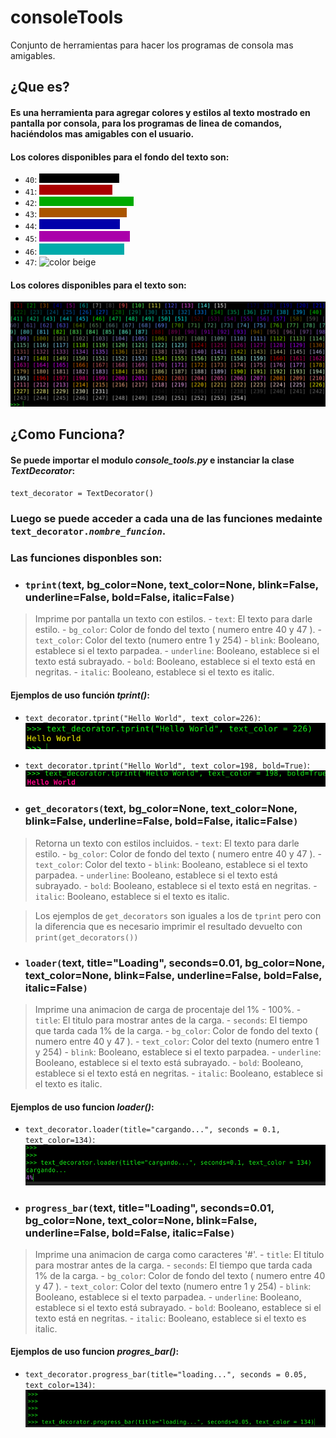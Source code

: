 # consoleTools
Conjunto de herramientas para hacer los programas de consola mas amigables.

## **¿Que es?**

#### Es una herramienta para agregar colores y estilos al texto mostrado en pantalla por consola, para los programas de linea de comandos, haciéndolos mas amigables con el usuario.

#### Los colores disponibles para el fondo del texto son: 
- `40`: ![colorNegro!](negro.png)
- `41`: ![color Rojo!](rojo.png)
- `42`: ![color verde!](verde.png)
- `43`: ![color narnja!](naranja.png)
- `44`: ![color azul!](azul.png)
- `45`: ![color rosado](morado.png)
- `46`: ![color celeste](celeste.png)
- `47`: ![color beige](beige.png)

#### Los colores disponibles para el texto son:
![colores](colores.png)

## **¿Como Funciona?**

#### Se puede importar el modulo *console_tools.py* e instanciar la clase *TextDecorator*:
`text_decorator = TextDecorator()`
### Luego se puede acceder a cada una de las funciones medainte `text_decorator.`*`nombre_funcion`*.

### Las funciones disponbles son:

- ### `tprint(`text, bg\_color=None, text\_color=None, blink=False, underline=False, bold=False, italic=False`)`
> Imprime por pantalla un texto con estilos.
    - `text`: El texto para darle estilo.
    - `bg_color`: Color de fondo del texto ( numero entre 40 y 47 ).
    - `text_color`: Color del texto (numero entre 1 y 254)
    - `blink`: Booleano, establece si el texto parpadea.
    - `underline`: Booleano, establece si el texto está subrayado.
    - `bold`: Booleano, establece si el texto está en negritas.
    - `italic`: Booleano, establece si el texto es italic.
#### Ejemplos de uso función *tprint()*:
- `text_decorator.tprint("Hello World", text_color=226)`: ![tprint yellow text!](readme/tprint_text_yellow.png)
- `text_decorator.tprint("Hello World", text_color=198, bold=True)`: ![tprint red and bold text!](readme/tprint_text_red_bold.png)



- ### `get_decorators(`text, bg\_color=None, text\_color=None, blink=False, underline=False, bold=False, italic=False`)`
> Retorna un texto con estilos incluidos. 
    - `text`: El texto para darle estilo.
    - `bg_color`: Color de fondo del texto ( numero entre 40 y 47 ).
    - `text_color`: Color del texto
    - `blink`: Booleano, establece si el texto parpadea.
    - `underline`: Booleano, establece si el texto está subrayado.
    - `bold`: Booleano, establece si el texto está en negritas.
    - `italic`: Booleano, establece si el texto es italic.

> Los ejemplos de `get_decorators` son iguales a los de `tprint` pero con la diferencia que es necesario imprimir el resultado devuelto con `print(get_decorators())`


- ### `loader(`text, title="Loading", seconds=0.01, bg\_color=None, text\_color=None, blink=False, underline=False, bold=False, italic=False`)`
> Imprime una animacion de carga de procentaje del 1% - 100%. 
    - `title`: El titulo para mostrar antes de la carga.
    - `seconds`: El tiempo que tarda cada 1% de la carga.
    - `bg_color`: Color de fondo del texto ( numero entre 40 y 47 ).
    - `text_color`: Color del texto (numero entre 1 y 254)
    - `blink`: Booleano, establece si el texto parpadea.
    - `underline`: Booleano, establece si el texto está subrayado.
    - `bold`: Booleano, establece si el texto está en negritas.
    - `italic`: Booleano, establece si el texto es italic.
#### Ejemplos de uso funcion *loader()*:
- `text_decorator.loader(title="cargando...", seconds = 0.1, text_color=134)`: ![loader purple text!](readme/loader.gif)


- ### `progress_bar(`text, title="Loading", seconds=0.01, bg\_color=None, text\_color=None, blink=False, underline=False, bold=False, italic=False`)`
> Imprime una animacion de carga como caracteres '#'. 
    - `title`: El titulo para mostrar antes de la carga.
    - `seconds`: El tiempo que tarda cada 1% de la carga.
    - `bg_color`: Color de fondo del texto ( numero entre 40 y 47 ).
    - `text_color`: Color del texto (numero entre 1 y 254)
    - `blink`: Booleano, establece si el texto parpadea.
    - `underline`: Booleano, establece si el texto está subrayado.
    - `bold`: Booleano, establece si el texto está en negritas.
    - `italic`: Booleano, establece si el texto es italic.
#### Ejemplos de uso funcion *progres_bar()*:
- `text_decorator.progress_bar(title="loading...", seconds = 0.05, text_color=134)`: ![progress\_bar purple text!](readme/progress_bar.gif)
